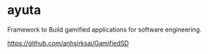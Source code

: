 # ayuta
Framework to Build gamified applications for software engineering.

https://github.com/anhsirksai/GamifiedSD

